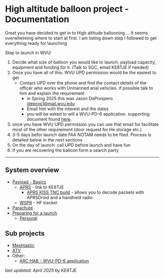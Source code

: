 # High altitude balloon project - Documentation

Great you have decided to get in to High altitude ballooning.... It seems overwhelming where to start at first. I am listing down step I followed to get everything ready for launching

Step to launch in WVU:
1. Decide what size of balloon you would like to launch, payload capacity, equipment and funding for it. (Talk to SGC, email KE8TJE if needed)
2. Once you have all of this: WVU UPD permission would be the easiest to get
	- Contact UPD over the phone and find the contact details of the  officer who works with Unmanned arial vehicles. if possible talk to him and explain the requirement
		- in Spring 2025 this was Jason DeProspero jdepros1@mail.wvu.edu
		- Email him with the interest and the dates
		- you will be asked to will a WVU-PD-6 application. supporting document found [here](other/ARC%20HAB%20-%20WVU-PD-6%20application.md).
3. once you have WVU UPD permission you can use that email for facilitate most of the other requirement (door request for He storage etc.)
4. 3-5 days befor launch date FAA NOTAM needs to be filed. Process is detailed below in the next sections
5. On the day of launch: call UPD before launch and have fun
6. If you are recovering the balloon form a search party

---
##  System overview
- [Payload - Basics](docs/Payload%20-%20Basics.md)
	- [APRS](https://github.com/hasithperera/APRS_tracker) - link to KE8TJE
		- [APRS KISS TNC build](https://github.com/hasithperera/APRS_tracker-buildday/tree/main/pcb/bt_kiss) - allows you to decode packets with APRSDroid and a handheld radio
	- [WSPR](docs/WSPR/Readme.md) - HF tracker
- [Parachute](docs/other/Parachute.md)
- [Preparing for a launch](docs/Preparing%20for%20a%20launch.md)
	- [Personal](docs/Tutorials/Launch%20planning.md)
## Sub projects

- [Meshtastic](docs/Meshtastic/Readme.md)
- [ATV](docs/ATV/Readme.md)
- Other:
	- [ARC HAB - WVU-PD-6 application](docs/other/ARC%20HAB%20-%20WVU-PD-6%20application.md)

*last updated: April 2025* by KE8TJE 